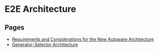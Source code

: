 # E2E Architecture

## Pages

- [Requirements and Considerations for the New Autoware Architecture](requirements-and-considerations.md)
- [Generator-Selector Architecture](generator-selector-architecture.md)
